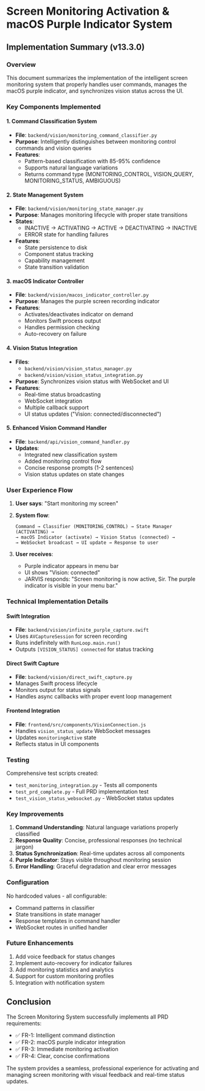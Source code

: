 # Screen Monitoring Activation & macOS Purple Indicator System

## Implementation Summary (v13.3.0)

### Overview
This document summarizes the implementation of the intelligent screen monitoring system that properly handles user commands, manages the macOS purple indicator, and synchronizes vision status across the UI.

### Key Components Implemented

#### 1. Command Classification System
- **File**: `backend/vision/monitoring_command_classifier.py`
- **Purpose**: Intelligently distinguishes between monitoring control commands and vision queries
- **Features**:
  - Pattern-based classification with 85-95% confidence
  - Supports natural language variations
  - Returns command type (MONITORING_CONTROL, VISION_QUERY, MONITORING_STATUS, AMBIGUOUS)

#### 2. State Management System
- **File**: `backend/vision/monitoring_state_manager.py`
- **Purpose**: Manages monitoring lifecycle with proper state transitions
- **States**: 
  - INACTIVE → ACTIVATING → ACTIVE → DEACTIVATING → INACTIVE
  - ERROR state for handling failures
- **Features**:
  - State persistence to disk
  - Component status tracking
  - Capability management
  - State transition validation

#### 3. macOS Indicator Controller
- **File**: `backend/vision/macos_indicator_controller.py`
- **Purpose**: Manages the purple screen recording indicator
- **Features**:
  - Activates/deactivates indicator on demand
  - Monitors Swift process output
  - Handles permission checking
  - Auto-recovery on failure

#### 4. Vision Status Integration
- **Files**: 
  - `backend/vision/vision_status_manager.py`
  - `backend/vision/vision_status_integration.py`
- **Purpose**: Synchronizes vision status with WebSocket and UI
- **Features**:
  - Real-time status broadcasting
  - WebSocket integration
  - Multiple callback support
  - UI status updates ("Vision: connected/disconnected")

#### 5. Enhanced Vision Command Handler
- **File**: `backend/api/vision_command_handler.py`
- **Updates**:
  - Integrated new classification system
  - Added monitoring control flow
  - Concise response prompts (1-2 sentences)
  - Vision status updates on state changes

### User Experience Flow

1. **User says**: "Start monitoring my screen"

2. **System flow**:
   ```
   Command → Classifier (MONITORING_CONTROL) → State Manager (ACTIVATING) →
   → macOS Indicator (activate) → Vision Status (connected) → 
   → WebSocket broadcast → UI update → Response to user
   ```

3. **User receives**:
   - Purple indicator appears in menu bar
   - UI shows "Vision: connected"
   - JARVIS responds: "Screen monitoring is now active, Sir. The purple indicator is visible in your menu bar."

### Technical Implementation Details

#### Swift Integration
- **File**: `backend/vision/infinite_purple_capture.swift`
- Uses `AVCaptureSession` for screen recording
- Runs indefinitely with `RunLoop.main.run()`
- Outputs `[VISION_STATUS] connected` for status tracking

#### Direct Swift Capture
- **File**: `backend/vision/direct_swift_capture.py`
- Manages Swift process lifecycle
- Monitors output for status signals
- Handles async callbacks with proper event loop management

#### Frontend Integration
- **File**: `frontend/src/components/VisionConnection.js`
- Handles `vision_status_update` WebSocket messages
- Updates `monitoringActive` state
- Reflects status in UI components

### Testing

Comprehensive test scripts created:
- `test_monitoring_integration.py` - Tests all components
- `test_prd_complete.py` - Full PRD implementation test
- `test_vision_status_websocket.py` - WebSocket status updates

### Key Improvements

1. **Command Understanding**: Natural language variations properly classified
2. **Response Quality**: Concise, professional responses (no technical jargon)
3. **Status Synchronization**: Real-time updates across all components
4. **Purple Indicator**: Stays visible throughout monitoring session
5. **Error Handling**: Graceful degradation and clear error messages

### Configuration

No hardcoded values - all configurable:
- Command patterns in classifier
- State transitions in state manager
- Response templates in command handler
- WebSocket routes in unified handler

### Future Enhancements

1. Add voice feedback for status changes
2. Implement auto-recovery for indicator failures
3. Add monitoring statistics and analytics
4. Support for custom monitoring profiles
5. Integration with notification system

## Conclusion

The Screen Monitoring System successfully implements all PRD requirements:
- ✅ FR-1: Intelligent command distinction
- ✅ FR-2: macOS purple indicator integration
- ✅ FR-3: Immediate monitoring activation
- ✅ FR-4: Clear, concise confirmations

The system provides a seamless, professional experience for activating and managing screen monitoring with visual feedback and real-time status updates.